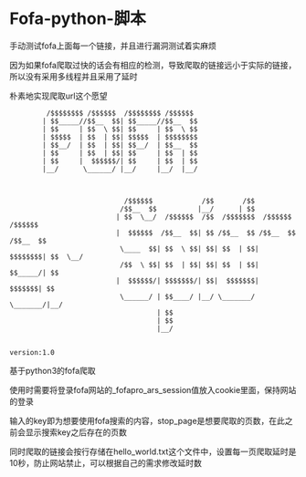 # Fofa-python-脚本
手动测试fofa上面每一个链接，并且进行漏洞测试着实麻烦


因为如果fofa爬取过快的话会有相应的检测，导致爬取的链接远小于实际的链接，所以没有采用多线程并且采用了延时

朴素地实现爬取url这个愿望

                
            
             /$$$$$$$$ /$$$$$$  /$$$$$$$$ /$$$$$$                                   
            | $$_____//$$__  $$| $$_____//$$__  $$                                  
            | $$     | $$  \ $$| $$     | $$  \ $$                                  
            | $$$$$  | $$  | $$| $$$$$  | $$$$$$$$                                  
            | $$__/  | $$  | $$| $$__/  | $$__  $$                                  
            | $$     | $$  | $$| $$     | $$  | $$                                  
            | $$     |  $$$$$$/| $$     | $$  | $$                                  
            |__/      \______/ |__/     |__/  |__/                                  
                                                                                    
                                                                                    
                                                                                    
                                /$$$$$$            /$$       /$$                    
                               /$$__  $$          |__/      | $$                    
                              | $$  \__/  /$$$$$$  /$$  /$$$$$$$  /$$$$$$   /$$$$$$ 
                              |  $$$$$$  /$$__  $$| $$ /$$__  $$ /$$__  $$ /$$__  $$
                               \____  $$| $$  \ $$| $$| $$  | $$| $$$$$$$$| $$  \__/
                               /$$  \ $$| $$  | $$| $$| $$  | $$| $$_____/| $$      
                              |  $$$$$$/| $$$$$$$/| $$|  $$$$$$$|  $$$$$$$| $$      
                               \______/ | $$____/ |__/ \_______/ \_______/|__/      
                                        | $$                                        
                                        | $$                                        
                                        |__/                                        
                                
                                                                                version:1.0
	


基于python3的fofa爬取

使用时需要将登录fofa网站的_fofapro_ars_session值放入cookie里面，保持网站的登录

输入的key即为想要使用fofa搜索的内容，stop_page是想要爬取的页数，在此之前会显示搜索key之后存在的页数

同时爬取的链接会按行存储在hello_world.txt这个文件中，设置每一页爬取延时是10秒，防止网站禁止，可以根据自己的需求修改延时数
